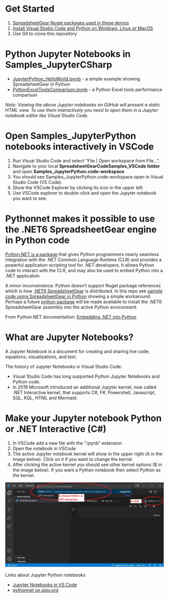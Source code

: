 # Get Started #
1. [SpreadsheetGear Nuget packages used in these demos](../README.md#get-started)
2. [Install Visual Studio Code and Python on Windows, Linux or MacOS](../README.md#visual-studio-code-installation)
3. Use Git to clone this repository

# Python Jupyter Notebooks in Samples_JupyterCSharp #
- [JupyterPython_HelloWorld.ipynb](../Samples_JupyterPython/JupyterPython_HelloWorld.ipynb) - a simple example showing SpreadsheetGear in Python
- [PythonExcelToolsComparison.ipynb](../Samples_JupyterPython/PythonExcelToolsComparison.ipynb) - a Python Excel tools performance comparison 

*Note: Viewing the above Jupyter notebooks on GitHub will present a static HTML view. To use them interactively you need to open them in a Jupyter notebook editor like Visual Studio Code.*

# Open Samples_JupyterPython notebooks interactively in VSCode #
1. Run Visual Studio Code and select "File | Open workspace from File...".
2. Navigate to your local **SpreadsheetGearCodeSamples_VSCode folder** and open **Samples_JupyterPython.code-workspace**
3. You should see Samples_JupyterPython.code-workspace open in Visual Studio Code (VS Code).
4. Show the VSCode Explorer by clicking its icon in the upper left.
5. Use VSCode explorer to double-click and open the Jupyter notebook you want to see.

# Pythonnet makes it possible to use the .NET6 SpreadsheetGear engine in Python code #

[Python.NET is a package](https://pypi.org/project/pythonnet/) that gives Python programmers nearly seamless integration with the .NET Common Language Runtime (CLR) and provides a powerful application scripting tool for .NET developers. It allows Python code to interact with the CLR, and may also be used to embed Python into a .NET application.

A minor inconvenience: Python doesn't support Nuget package references which is how [.NET6 SpreadsheetGear](https://www.nuget.org/packages/SpreadsheetGear/9.1.19-beta) is distributed. In this repo see [sample code using SpreadsheetGear in Python](../Samples_JupyterPython/JupyterPython_HelloWorld.ipynb) showing a simple workaround. Perhaps a future [python package](https://www.nuget.org/packages) will be made available to install the .NET6 SpreadsheetGear assembly into the active Python environment.

From Python.NET documentation: [Embedding .NET into Python](https://pythonnet.github.io/pythonnet/python.html)

# What are Jupyter Notebooks? #

A Jupyter Notebook is a document for creating and sharing live code, equations, visualizations, and text.

The history of Jupyter Notebooks in Visual Studio Code:
- Visual Studio Code has long supported Python Jupyter Notebooks and Python code.
- In 2019 Microsoft introduced an additional Jupyter kernel, now called .NET Interactive kernel, that supports C#, F#, Powershell, Javascript, SQL, KQL, HTML and Mermaid.

# Make your Jupyter notebook Python or .NET Interactive (C#) #
1. In VSCode add a new file with the ".ipynb" extension 
2. Open the notebook in VSCode
3. The active Jupyter notebook kernel will show in the upper right (A in the image below). Click on it if you want to change the kernel.
4. After clicking the active kernel you should see other kernel options (B in the image below). If you want a Python notebook then select Python as the kernel.

![Image](images/ChangeNotebookKernel.jpg)

Links about Jupyter Python notebooks 
- [Jupyter Notebooks in VS Code](https://code.visualstudio.com/docs/datascience/jupyter-notebooks)
- [pythonnet on pipy.org](https://pypi.org/project/pythonnet/)



